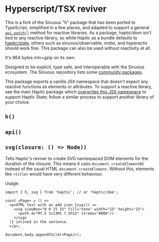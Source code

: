 # Hyperscript/TSX reviver

This is a fork of the Sinuous "h" package that has been ported to TypeScript,
simplified in a few places, and adapted to support a general [`api.patch()`][1]
method for reactive libraries. As a package, haptic/dom isn't tied to any
reactive library, so while Haptic as a bundle defaults to [haptic/state][2],
others such as sinuous/observable, mobx, and hyperactiv should work fine. This
package can also be used without reactivity at all.

It's 964 bytes min+gzip on its own.

Designed to be explicit, type safe, and interoperable with the Sinuous
ecosystem. The Sinuous repository lists some [community packages][3].

This package exports a vanilla JSX namespace that doesn't expect any reactive
functions as elements or attributes. To support a reactive library, see the main
Haptic package which [overwrites this JSX namespace][4] to support Haptic State;
follow a similar process to support another library of your choice.

## `h()`

## `api()`

## `svg(closure: () => Node))`

Tells Haptic's reviver to create SVG namespaced DOM elements for the duration of
the closure. This means it uses `document.createElementNS` instead of the usual
HTML `document.createElement`. Without this, elements like `<title>` would have
very different behaviour.

Usage:

```tsx
import { h, svg } from 'haptic'; // or 'haptic/dom';

cosnt <Page> = () =>
  <p>HTML text with an add icon {svg(() =>
    <svg viewBox="0 0 15 15" fill="none" width="15" height="15">
      <path d="M7.5 1v13M1 7.5h13" stroke="#000"/>
    </svg>
  )} inlined in the sentence.
  </p>;

document.body.appendChild(<Page/>);
```

[1]: https://github.com/heyheyhello/haptic/blob/haptic-w/src/index.ts#L26
[2]: https://github.com/heyheyhello/haptic/tree/haptic-w/src/wire
[3]: https://github.com/luwes/sinuous#community
[4]: https://github.com/heyheyhello/haptic/blob/haptic-w/src/index.ts#L42
